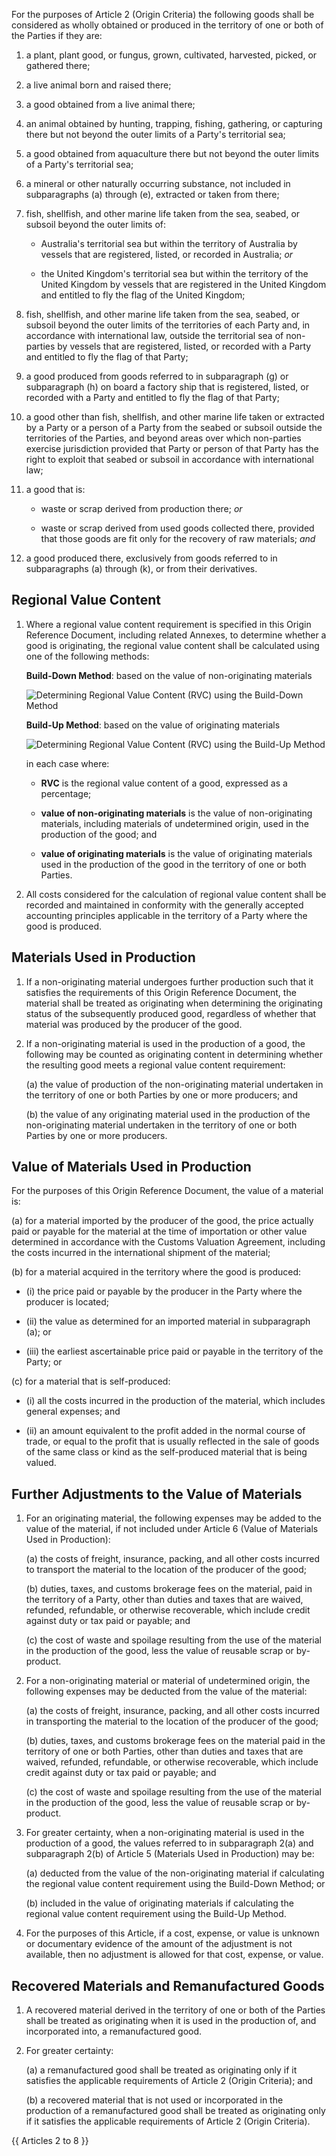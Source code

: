 For the purposes of Article 2 (Origin Criteria) the following goods shall be considered as wholly obtained or produced in the territory of one or both of the Parties if they are:

1.  a plant, plant good, or fungus, grown, cultivated, harvested, picked, or gathered there;

2.  a live animal born and raised there;

3. a good obtained from a live animal there;

4. an animal obtained by hunting, trapping, fishing, gathering, or capturing there but not beyond the outer limits of a Party's territorial sea;

5. a good obtained from aquaculture there but not beyond the outer limits of a Party's territorial sea;

6. a mineral or other naturally occurring substance, not included in subparagraphs (a) through (e), extracted or taken from there;

7. fish, shellfish, and other marine life taken from the sea, seabed, or subsoil beyond the outer limits of:

   - Australia's territorial sea but within the territory of Australia by vessels that are registered, listed, or recorded in Australia; *or*

   - the United Kingdom's territorial sea but within the territory of the United Kingdom by vessels that are registered in the United Kingdom and entitled to fly the flag of the United Kingdom;

8. fish, shellfish, and other marine life taken from the sea, seabed, or subsoil beyond the outer limits of the territories of each Party and, in accordance with international law, outside the territorial sea of non-parties by vessels that are registered, listed, or recorded with a Party and entitled to fly the flag of that Party;

9. a good produced from goods referred to in subparagraph (g) or subparagraph (h) on board a factory ship that is registered, listed, or recorded with a Party and entitled to fly the flag of that Party;

10. a good other than fish, shellfish, and other marine life taken or extracted by a Party or a person of a Party from the seabed or subsoil outside the territories of the Parties, and beyond areas over which non-parties exercise jurisdiction provided that Party or person of that Party has the right to exploit that seabed or subsoil in accordance with international law;

11. a good that is:

    - waste or scrap derived from production there; *or*

    - waste or scrap derived from used goods collected there, provided that those goods are fit only for the recovery of raw materials; *and*

12. a good produced there, exclusively from goods referred to in subparagraphs (a) through (k), or from their derivatives.

## Regional Value Content

1. Where a regional value content requirement is specified in this Origin Reference Document, including related Annexes, to determine whether a good is originating, the regional value content shall be calculated using one of the following methods:

    **Build-Down Method**: based on the value of non-originating materials

    ![Determining Regional Value Content (RVC) using the Build-Down Method](/images/roo/rvc/rvc_build_down.png)

    **Build-Up Method**: based on the value of originating materials

    ![Determining Regional Value Content (RVC) using the Build-Up Method](/images/roo/rvc/rvc_build_up.png)

    in each case where:

    - **RVC** is the regional value content of a good, expressed as a percentage;

    - **value of non-originating materials** is the value of non-originating materials, including materials of undetermined origin, used in the production of the good; and

    - **value of originating materials** is the value of originating materials used in the production of the good in the territory of one or both Parties.

2. All costs considered for the calculation of regional value content shall be recorded and maintained in conformity with the generally accepted accounting principles applicable in the territory of a Party where the good is produced.

## Materials Used in Production

1. If a non-originating material undergoes further production such that it satisfies the requirements of this Origin Reference Document, the material shall be treated as originating when determining the originating status of the subsequently produced good, regardless of whether that material was produced by the producer of the good.

2.  If a non-originating material is used in the production of a good, the following may be counted as originating content in determining whether the resulting good meets a regional value content requirement:

    (a)  the value of production of the non-originating material undertaken in the territory of one or both Parties by one or more producers; and

    (b)  the value of any originating material used in the production of the non-originating material undertaken in the territory of one or both Parties by one or more producers.

## Value of Materials Used in Production

For the purposes of this Origin Reference Document, the value of a material is:

(a)  for a material imported by the producer of the good, the price actually paid or payable for the material at the time of importation or other value determined in accordance with the Customs Valuation Agreement, including the costs incurred in the international shipment of the material;

(b) for a material acquired in the territory where the good is produced:

- (i) the price paid or payable by the producer in the Party where the producer is located;

- (ii) the value as determined for an imported material in subparagraph (a); or

- (iii) the earliest ascertainable price paid or payable in the territory of the Party; or

(c) for a material that is self-produced:

- (i) all the costs incurred in the production of the material, which includes general expenses; and

- (ii) an amount equivalent to the profit added in the normal course of trade, or equal to the profit that is usually reflected in the sale of goods of the same class or kind as the self-produced material that is being valued.

## Further Adjustments to the Value of Materials

1. For an originating material, the following expenses may be added to the value of the material, if not included under Article 6 (Value of Materials Used in Production):

    (a) the costs of freight, insurance, packing, and all other costs incurred to transport the material to the location of the producer of the good;

    (b) duties, taxes, and customs brokerage fees on the material, paid in the territory of a Party, other than duties and taxes that are waived, refunded, refundable, or otherwise recoverable, which include credit against duty or tax paid or payable; and

    (c) the cost of waste and spoilage resulting from the use of the material in the production of the good, less the value of reusable scrap or by-product.

2. For a non-originating material or material of undetermined origin, the following expenses may be deducted from the value of the material:

    (a) the costs of freight, insurance, packing, and all other costs incurred in transporting the material to the location of the producer of the good;

    (b) duties, taxes, and customs brokerage fees on the material paid in the territory of one or both Parties, other than duties and taxes that are waived, refunded, refundable, or otherwise recoverable, which include credit against duty or tax paid or payable; and

    (c) the cost of waste and spoilage resulting from the use of the material in the production of the good, less the value of reusable scrap or by-product.

3. For greater certainty, when a non-originating material is used in the production of a good, the values referred to in subparagraph 2(a) and subparagraph 2(b) of Article 5 (Materials Used in Production) may be:

    (a) deducted from the value of the non-originating material if calculating the regional value content requirement using the Build-Down Method; or

    (b) included in the value of originating materials if calculating the regional value content requirement using the Build-Up Method.

4. For the purposes of this Article, if a cost, expense, or value is unknown or documentary evidence of the amount of the adjustment is not available, then no adjustment is allowed for that cost, expense, or value.

## Recovered Materials and Remanufactured Goods

1. A recovered material derived in the territory of one or both of the Parties shall be treated as originating when it is used in the production of, and incorporated into, a remanufactured good.

2. For greater certainty:

    (a) a remanufactured good shall be treated as originating only if it satisfies the applicable requirements of Article 2 (Origin Criteria); and

    (b) a recovered material that is not used or incorporated in the production of a remanufactured good shall be treated as originating only if it satisfies the applicable requirements of Article 2 (Origin Criteria).

{{ Articles 2 to 8 }}